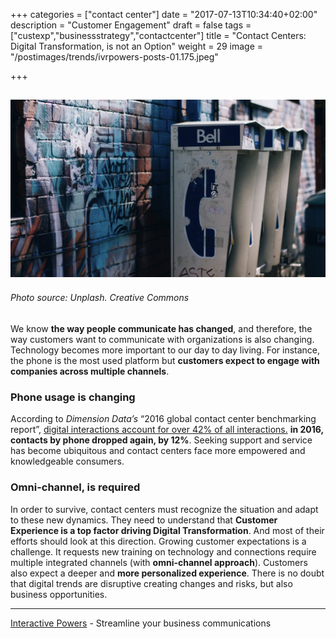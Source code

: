 +++
categories = ["contact center"]
date = "2017-07-13T10:34:40+02:00"
description = "Customer Engagement"
draft = false
tags = ["custexp","businessstrategy","contactcenter"]
title = "Contact Centers: Digital Transformation, is not an Option"
weight = 29
image = "/postimages/trends/ivrpowers-posts-01.175.jpeg"

+++

![Telephone boxes](/postimages/trends/ivrpowers-posts-01.175.jpeg)
------------
###### Photo source: Unplash. Creative Commons

We know **the way people communicate has changed**, and therefore, the way customers want to communicate with organizations is also changing. Technology becomes more important to our day to day living. For instance, the phone is the most used platform but **customers expect to engage with companies across multiple channels**. 

### Phone usage is changing

According to *Dimension Data’s* “2016 global contact center benchmarking report”, [digital interactions account for over 42% of all interactions.](http://www.conferenciaapcc.org/2016/pdf/JoaoNascimento_DimensionData.pdf ) **in 2016, contacts by phone dropped again, by 12%**. Seeking support and service has become ubiquitous and contact centers face more empowered and knowledgeable consumers.

### Omni-channel, is required

In order to survive, contact centers must recognize the situation and adapt to these new dynamics. They need to understand that **Customer Experience is a top factor driving Digital Transformation**. And most of their efforts should look at this direction. Growing customer expectations is a challenge. It requests new training on technology and connections require multiple integrated channels (with **omni-channel approach**). Customers also expect a deeper and **more personalized experience**. There is no doubt that digital trends are disruptive creating changes and risks, but also business opportunities.

---
[Interactive Powers](http://www.ivrpowers.com/) - Streamline your business communications
